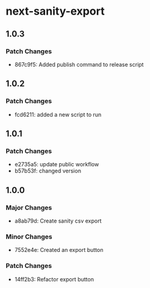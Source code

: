 # next-sanity-export

## 1.0.3

### Patch Changes

- 867c9f5: Added publish command to release script

## 1.0.2

### Patch Changes

- fcd6211: added a new script to run

## 1.0.1

### Patch Changes

- e2735a5: update public workflow
- b57b53f: changed version

## 1.0.0

### Major Changes

- a8ab79d: Create sanity csv export

### Minor Changes

- 7552e4e: Created an export button

### Patch Changes

- 14ff2b3: Refactor export button
